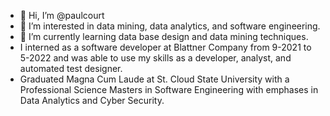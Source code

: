 - 👋 Hi, I’m @paulcourt
- 👀 I’m interested in data mining, data analytics, and software engineering.
- 🌱 I’m currently learning data base design and data mining techniques.
- I interned as a software developer at Blattner Company from 9-2021 to 5-2022 and was able to use my skills as a developer, analyst, and automated test designer.
- Graduated Magna Cum Laude at St. Cloud State University with a Professional Science Masters in Software Engineering with emphases in Data Analytics and Cyber Security.
